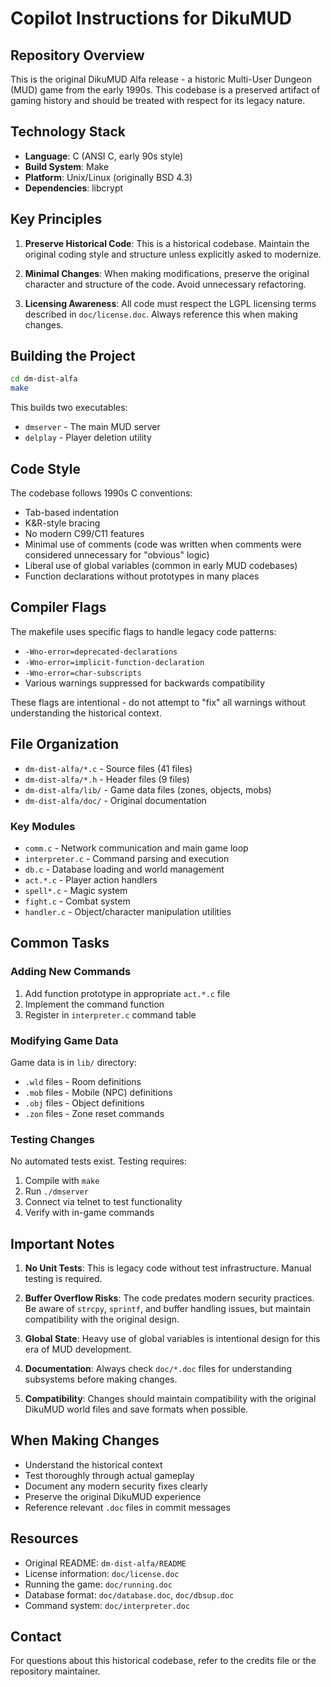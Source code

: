 # Copilot Instructions for DikuMUD

## Repository Overview

This is the original DikuMUD Alfa release - a historic Multi-User Dungeon (MUD) game from the early 1990s. This codebase is a preserved artifact of gaming history and should be treated with respect for its legacy nature.

## Technology Stack

- **Language**: C (ANSI C, early 90s style)
- **Build System**: Make
- **Platform**: Unix/Linux (originally BSD 4.3)
- **Dependencies**: libcrypt

## Key Principles

1. **Preserve Historical Code**: This is a historical codebase. Maintain the original coding style and structure unless explicitly asked to modernize.

2. **Minimal Changes**: When making modifications, preserve the original character and structure of the code. Avoid unnecessary refactoring.

3. **Licensing Awareness**: All code must respect the LGPL licensing terms described in `doc/license.doc`. Always reference this when making changes.

## Building the Project

```bash
cd dm-dist-alfa
make
```

This builds two executables:
- `dmserver` - The main MUD server
- `delplay` - Player deletion utility

## Code Style

The codebase follows 1990s C conventions:

- Tab-based indentation
- K&R-style bracing
- No modern C99/C11 features
- Minimal use of comments (code was written when comments were considered unnecessary for "obvious" logic)
- Liberal use of global variables (common in early MUD codebases)
- Function declarations without prototypes in many places

## Compiler Flags

The makefile uses specific flags to handle legacy code patterns:
- `-Wno-error=deprecated-declarations`
- `-Wno-error=implicit-function-declaration`
- `-Wno-error=char-subscripts`
- Various warnings suppressed for backwards compatibility

These flags are intentional - do not attempt to "fix" all warnings without understanding the historical context.

## File Organization

- `dm-dist-alfa/*.c` - Source files (41 files)
- `dm-dist-alfa/*.h` - Header files (9 files)
- `dm-dist-alfa/lib/` - Game data files (zones, objects, mobs)
- `dm-dist-alfa/doc/` - Original documentation

### Key Modules

- `comm.c` - Network communication and main game loop
- `interpreter.c` - Command parsing and execution
- `db.c` - Database loading and world management
- `act.*.c` - Player action handlers
- `spell*.c` - Magic system
- `fight.c` - Combat system
- `handler.c` - Object/character manipulation utilities

## Common Tasks

### Adding New Commands

1. Add function prototype in appropriate `act.*.c` file
2. Implement the command function
3. Register in `interpreter.c` command table

### Modifying Game Data

Game data is in `lib/` directory:
- `.wld` files - Room definitions
- `.mob` files - Mobile (NPC) definitions  
- `.obj` files - Object definitions
- `.zon` files - Zone reset commands

### Testing Changes

No automated tests exist. Testing requires:
1. Compile with `make`
2. Run `./dmserver`
3. Connect via telnet to test functionality
4. Verify with in-game commands

## Important Notes

1. **No Unit Tests**: This is legacy code without test infrastructure. Manual testing is required.

2. **Buffer Overflow Risks**: The code predates modern security practices. Be aware of `strcpy`, `sprintf`, and buffer handling issues, but maintain compatibility with the original design.

3. **Global State**: Heavy use of global variables is intentional design for this era of MUD development.

4. **Documentation**: Always check `doc/*.doc` files for understanding subsystems before making changes.

5. **Compatibility**: Changes should maintain compatibility with the original DikuMUD world files and save formats when possible.

## When Making Changes

- Understand the historical context
- Test thoroughly through actual gameplay
- Document any modern security fixes clearly
- Preserve the original DikuMUD experience
- Reference relevant `.doc` files in commit messages

## Resources

- Original README: `dm-dist-alfa/README`
- License information: `doc/license.doc`
- Running the game: `doc/running.doc`
- Database format: `doc/database.doc`, `doc/dbsup.doc`
- Command system: `doc/interpreter.doc`

## Contact

For questions about this historical codebase, refer to the credits file or the repository maintainer.
